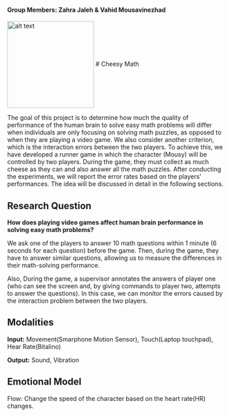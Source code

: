 #### Group Members: Zahra Jaleh & Vahid Mousavinezhad

<img src="images/CheesyMath_logo.png" alt="alt text" width="200" height="200" align="center">
# Cheesy Math

The goal of this project is to determine how much the quality of performance of the human brain to solve easy math problems will differ when individuals are only focusing on solving math puzzles, as opposed to when they are playing a video game. We also consider another criterion, which is the interaction errors between the two players. To achieve this, we have developed a runner game in which the character (Mousy) will be controlled by two players. During the game, they must collect as much cheese as they can and also answer all the math puzzles. After conducting the experiments, we will report the error rates based on the players' performances. The idea will be discussed in detail in the following sections.


## Research Question

**How does playing video games affect human brain performance in solving easy math problems?**

We ask one of the players to answer 10 math questions within 1 minute (6 seconds for each question) before the game. Then, during the game, they have to answer similar questions, allowing us to measure the differences in their math-solving performance.

Also, During the game, a supervisor annotates the answers of player one (who can see the screen and, by giving commands to player two, attempts to answer the questions). In this case, we can monitor the errors caused by the interaction problem between the two players.


## Modalities

**Input:** Movement(Smarphone Motion Sensor), Touch(Laptop touchpad), Hear Rate(Bitalino)

**Output:** Sound, Vibration


## Emotional Model

Flow: Change the speed of the character based on the heart rate(HR) changes.
